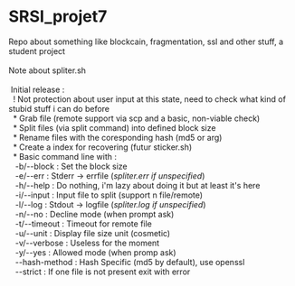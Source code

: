 # SRSI_projet7
Repo about something like blockcain, fragmentation, ssl and other stuff, a student project<br>
<br>
Note about spliter.sh<br>
<br>
&nbsp;Initial release :<br>
&nbsp;&nbsp;! Not protection about user input at this state, need to check what kind of stubid stuff i can do before<br>
&nbsp;&nbsp;* Grab file (remote support via scp and a basic, non-viable check)<br>
&nbsp;&nbsp;* Split files (via split command) into defined block size<br>
&nbsp;&nbsp;* Rename files with the coresponding hash (md5 or arg)<br>
&nbsp;&nbsp;* Create a index for recovering (futur sticker.sh)<br>
&nbsp;&nbsp;* Basic command line with :<br>
&nbsp;&nbsp;&nbsp;-b/--block    : Set the block size<br>
&nbsp;&nbsp;&nbsp;-e/--err      : Stderr -> errfile (*spliter.err if unspecified*)<br>
&nbsp;&nbsp;&nbsp;-h/--help     : Do nothing, i'm lazy about doing it but at least it's here<br>
&nbsp;&nbsp;&nbsp;-i/--input    : Input file to split (support n file/remote)<br>
&nbsp;&nbsp;&nbsp;-l/--log      : Stdout -> logfile (*spliter.log if unspecified*)<br>
&nbsp;&nbsp;&nbsp;-n/--no       : Decline mode (when prompt ask)<br>
&nbsp;&nbsp;&nbsp;-t/--timeout  : Timeout for remote file <br>
&nbsp;&nbsp;&nbsp;-u/--unit     : Display file size unit (cosmetic)<br>
&nbsp;&nbsp;&nbsp;-v/--verbose  : Useless for the moment<br>
&nbsp;&nbsp;&nbsp;-y/--yes      : Allowed mode (when promp ask)<br>
&nbsp;&nbsp;&nbsp;--hash-method : Hash Specific (md5 by default), use openssl<br>
&nbsp;&nbsp;&nbsp;--strict      : If one file is not present exit with error<br>

